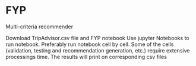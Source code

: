 # FYP
Multi-criteria recommender

Download TripAdvisor.csv file and FYP notebook
Use jupyter Notebooks to run notebook.
Preferably run notebook cell by cell. Some of the cells (validation, testing and recommendation generation, etc.) require extensive processings time.
The results will print on corresponding csv files
